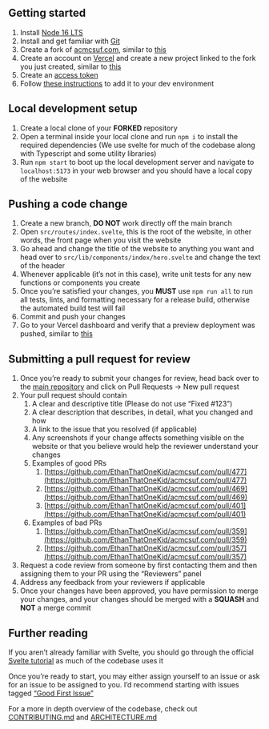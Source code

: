 ## Getting started

1. Install [Node 16 LTS](https://nodejs.org/en/)
2. Install and get familiar with [Git](https://docs.github.com/en/get-started/quickstart/hello-world)
3. Create a fork of [acmcsuf.com](https://github.com/EthanThatOneKid/acmcsuf.com), similar to [this](https://github.com/jaasonw/acmcsuf.com)
4. Create an account on [Vercel](https://vercel.com/) and create a new project linked to the fork you just created, similar to [this](https://acmcsuf-wayson.vercel.app/)
5. Create an [access token](https://scribehow.com/shared/Generating_a_personal_access_token__eMf0UJYaS5OcGrO_lJTpGg)
6. Follow [these instructions](https://github.com/EthanThatOneKid/acmcsuf.com/blob/main/CONTRIBUTING.md#setting-up-your-env-file) to add it to your dev environment

## Local development setup

1. Create a local clone of your **FORKED** repository
2. Open a terminal inside your local clone and run `npm i` to install the required dependencies (We use svelte for much of the codebase along with Typescript and some utility libraries)
3. Run `npm start` to boot up the local development server and navigate to `localhost:5173` in your web browser and you should have a local copy of the website

## Pushing a code change

1. Create a new branch, **DO NOT** work directly off the main branch
2. Open `src/routes/index.svelte`, this is the root of the website, in other words, the front page when you visit the website
3. Go ahead and change the title of the website to anything you want and head over to `src/lib/components/index/hero.svelte` and change the text of the header
4. Whenever applicable (it’s not in this case), write unit tests for any new functions or components you create
5. Once you’re satisfied your changes, you **MUST** use `npm run all` to run all tests, lints, and formatting necessary for a release build, otherwise the automated build test will fail
6. Commit and push your changes
7. Go to your Vercel dashboard and verify that a preview deployment was pushed, similar to [this](https://acmcsuf-wayson-rbe1c3cul-jaasonw.vercel.app/)

## Submitting a pull request for review

1. Once you’re ready to submit your changes for review, head back over to the [main repository](https://github.com/EthanThatOneKid/acmcsuf.com) and click on Pull Requests → New pull request
2. Your pull request should contain
   1. A clear and descriptive title (Please do not use “Fixed #123”)
   2. A clear description that describes, in detail, what you changed and how
   3. A link to the issue that you resolved (if applicable)
   4. Any screenshots if your change affects something visible on the website or that you believe would help the reviewer understand your changes
   5. Examples of good PRs
      1. [https://github.com/EthanThatOneKid/acmcsuf.com/pull/477](https://github.com/EthanThatOneKid/acmcsuf.com/pull/477)
      2. [https://github.com/EthanThatOneKid/acmcsuf.com/pull/469](https://github.com/EthanThatOneKid/acmcsuf.com/pull/469)
      3. [https://github.com/EthanThatOneKid/acmcsuf.com/pull/401](https://github.com/EthanThatOneKid/acmcsuf.com/pull/401)
   6. Examples of bad PRs
      1. [https://github.com/EthanThatOneKid/acmcsuf.com/pull/359](https://github.com/EthanThatOneKid/acmcsuf.com/pull/359)
      2. [https://github.com/EthanThatOneKid/acmcsuf.com/pull/357](https://github.com/EthanThatOneKid/acmcsuf.com/pull/357)
3. Request a code review from someone by first contacting them and then assigning them to your PR using the “Reviewers” panel
4. Address any feedback from your reviewers if applicable
5. Once your changes have been approved, you have permission to merge your changes, and your changes should be merged with a **SQUASH** and **NOT** a merge commit

## Further reading

If you aren’t already familiar with Svelte, you should go through the official [Svelte tutorial](https://svelte.dev/tutorial/basics) as much of the codebase uses it

Once you’re ready to start, you may either assign yourself to an issue or ask for an issue to be assigned to you. I’d recommend starting with issues tagged [“Good First Issue”](https://github.com/EthanThatOneKid/acmcsuf.com/issues?q=is%3Aopen+is%3Aissue+label%3A%22good+first+issue%22)

For a more in depth overview of the codebase, check out [CONTRIBUTING.md](https://github.com/EthanThatOneKid/acmcsuf.com/blob/main/CONTRIBUTING.md) and [ARCHITECTURE.md](https://github.com/EthanThatOneKid/acmcsuf.com/blob/main/ARCHITECTURE.md)
